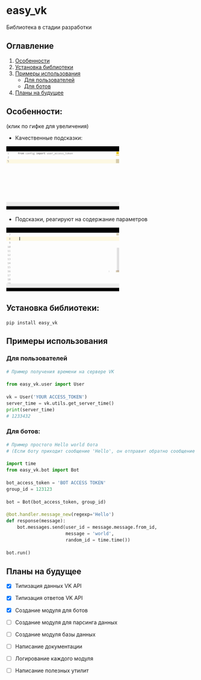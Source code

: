 # easy_vk
Библиотека в стадии разработки

## Оглавление
1. [Особенности](https://github.com/Phinnik/easy_vk#Особенности)
1. [Установка библиотеки](https://github.com/Phinnik/easy_vk#Установка-библиотеки)
1. [Примеры использования](https://github.com/Phinnik/easy_vk#Примеры-использования)
    - [Для пользователей](https://github.com/Phinnik/easy_vk#Для-пользователей)
    - [Для ботов](https://github.com/Phinnik/easy_vk#Для-ботов)
1. [Планы на будущее](https://github.com/Phinnik/easy_vk#Планы-на-будущее)

## Особенности:
(клик по гифке для увеличения)
* Качественные подсказки:
<img src="./presentation/server-time.gif" width="300" />

* Подсказки, реагируют на содержание параметров
<img src="./presentation/parameters.gif" width="300" />


## Установка библиотеки:
```shell script
pip install easy_vk
```

## Примеры использования
### Для пользователей
```python
# Пример получения времени на сервере VK

from easy_vk.user import User

vk = User('YOUR ACCESS_TOKEN')
server_time = vk.utils.get_server_time()
print(server_time)
# 1233432
```

### Для ботов:
```python
# Пример простого Hello world бота
# (Если боту приходит сообщение 'Hello', он отправит обратно сообщение 'world')

import time
from easy_vk.bot import Bot

bot_access_token = 'BOT ACCESS TOKEN'
group_id = 123123

bot = Bot(bot_access_token, group_id)

@bot.handler.message_new(regexp='Hello')
def response(message):
    bot.messages.send(user_id = message.message.from_id, 
                      message = 'world',
                      random_id = time.time())

bot.run()
```


## Планы на будущее
- [X] Типизация данных VK API
- [X] Типизация ответов VK API
- [X] Создание модуля для ботов
- [ ] Создание модуля для парсинга данных
- [ ] Создание модуля базы данных
- [ ] Написание документации
- [ ] Логирование каждого модуля
- [ ] Написание полезных утилит

